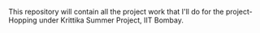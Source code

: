This repository will contain all the project work that I'll do for the project-Hopping under Krittika Summer Project, IIT Bombay. 
